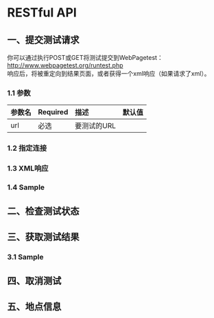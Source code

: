 # RESTful API

## 一、提交测试请求
你可以通过执行POST或GET将测试提交到WebPagetest：http://www.webpagetest.org/runtest.php  
响应后，将被重定向到结果页面，或者获得一个xml响应（如果请求了xml）。
### 1.1 参数
| 参数名 | Required  | 描述 | 默认值 |
| :------------ |---------------|:-------------|----------|
| url      | 必选 | 要测试的URL | |

### 1.2 指定连接
### 1.3 XML响应
### 1.4 Sample

## 二、检查测试状态
## 三、获取测试结果
### 3.1 Sample
## 四、取消测试
## 五、地点信息

